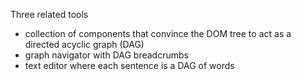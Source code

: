 Three related tools

- collection of components that convince the DOM tree to act as a directed acyclic graph (DAG)
- graph navigator with DAG breadcrumbs
- text editor where each sentence is a DAG of words
